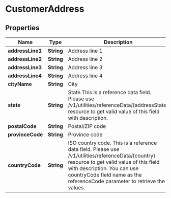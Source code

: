 # CustomerAddress

## Properties
Name | Type | Description | Notes
------------ | ------------- | ------------- | -------------
**addressLine1** | **String** | Address line 1 |  [optional]
**addressLine2** | **String** | Address line 2 |  [optional]
**addressLine3** | **String** | Address line 3 |  [optional]
**addressLine4** | **String** | Address line 4 |  [optional]
**cityName** | **String** | City |  [optional]
**state** | **String** | State.This is a reference data field. Please use /v1/utilities/referenceData/{addressState} resource to get valid value of this field with description. |  [optional]
**postalCode** | **String** | Postal/ZIP code |  [optional]
**provinceCode** | **String** | Province code |  [optional]
**countryCode** | **String** | ISO country code. This is a reference data field. Please use /v1/utilities/referenceData/{country} resource to get valid value of this field with description. You can use countryCode field name as the referenceCode parameter to retrieve the values. |  [optional]
